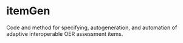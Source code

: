 # itemGen
Code and method for specifying, autogeneration, and automation of adaptive interoperable OER assessment items.
